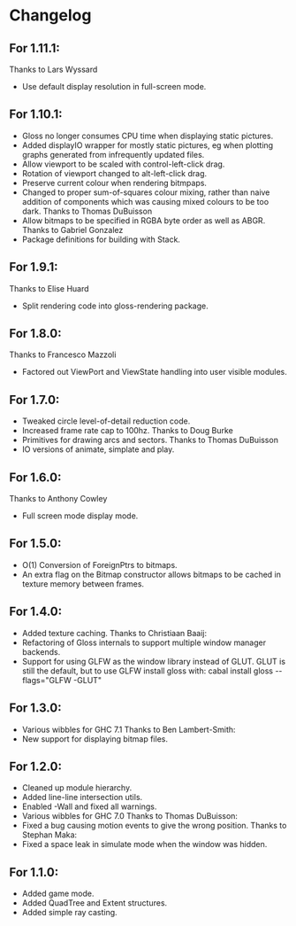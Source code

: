# Changelog

## For 1.11.1:

Thanks to Lars Wyssard
- Use default display resolution in full-screen mode.

## For 1.10.1:

- Gloss no longer consumes CPU time when displaying static pictures.
- Added displayIO wrapper for mostly static pictures, eg when
  plotting graphs generated from infrequently updated files.
- Allow viewport to be scaled with control-left-click drag.
- Rotation of viewport changed to alt-left-click drag.
- Preserve current colour when rendering bitmpaps.
- Changed to proper sum-of-squares colour mixing, rather than naive
  addition of components which was causing mixed colours to be too dark.
Thanks to Thomas DuBuisson
- Allow bitmaps to be specified in RGBA byte order as well as ABGR.
Thanks to Gabriel Gonzalez
- Package definitions for building with Stack.

## For 1.9.1:

Thanks to Elise Huard
- Split rendering code into gloss-rendering package.

## For 1.8.0:

Thanks to Francesco Mazzoli
- Factored out ViewPort and ViewState handling into user visible modules.

## For 1.7.0:

- Tweaked circle level-of-detail reduction code.
- Increased frame rate cap to 100hz.
Thanks to Doug Burke
- Primitives for drawing arcs and sectors.
Thanks to Thomas DuBuisson
- IO versions of animate, simplate and play.

## For 1.6.0:

Thanks to Anthony Cowley
- Full screen mode display mode.

## For 1.5.0:

- O(1) Conversion of ForeignPtrs to bitmaps.
- An extra flag on the Bitmap constructor allows bitmaps to be cached
  in texture memory between frames.

## For 1.4.0:

- Added texture caching.
Thanks to Christiaan Baaij:
- Refactoring of Gloss internals to support multiple window manager backends.
- Support for using GLFW as the window library instead of GLUT.
    GLUT is still the default, but to use GLFW install gloss with:
      cabal install gloss --flags=\"GLFW -GLUT\"

## For 1.3.0:

- Various wibbles for GHC 7.1
Thanks to Ben Lambert-Smith:
- New support for displaying bitmap files.

## For 1.2.0:

- Cleaned up module hierarchy.
- Added line-line intersection utils.
- Enabled -Wall and fixed all warnings.
- Various wibbles for GHC 7.0
Thanks to Thomas DuBuisson:
- Fixed a bug causing motion events to give the wrong position.
Thanks to Stephan Maka:
- Fixed a space leak in simulate mode when the window was hidden.

## For 1.1.0:

- Added game mode.
- Added QuadTree and Extent structures.
- Added simple ray casting.
